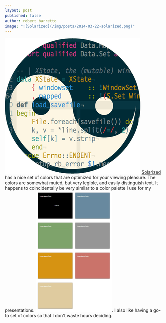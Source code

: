 ```yaml
---
layout: post
published: false
author: robert barretto
image: "![Solarized](/img/posts/2014-03-22-solarized.png)"
---
```


![Solarized](/img/posts/2014-03-22-solarized.png)
[Solarized](http://ethanschoonover.com/solarized) has a nice set of colors that are optimized for your viewing pleasure. The colors are somewhat muted, but very legible, and easily distinguish text. It happens to coincidentally be very similar to a color palette I use for my presentations. ![My Keynote color palette](/img/posts/2014-03-22-keynote-colors.png). I also like having a go-to set of colors so that I don't waste hours deciding.
